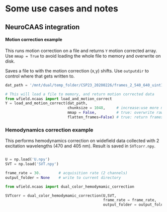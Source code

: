 # Some use cases and notes

## NeuroCAAS integration

#### Motion correction example

This runs motion correction on a file and returns ``Y`` motion corrected array.
Use ``mmap = True`` to avoid loading the whole file to memory and overwrite on disk.

Saves a file to with the motion correction (x,y) shifts. Use `outputdir` to control where that gets written to.

```python
dat_path = '/mnt/dual/temp_folder/CSP23_20200226/frames_2_540_640_uint16.dat'

# This will load a file to memory, and return motion corrected data
from wfield.ncaas import load_and_motion_correct 
Y = load_and_motion_correct(dat_path,
                            chunksize = 1048,     # increase:use more memory
                            mmap = False,         # true: overwrite raw
                            flatten_frames=False) # true: return frames and channels as single dimension
```

### Hemodynamics correction example

This performs hemodynamics correction on widefield data collected with 2 excitation wavelengths (470 and 405 nm). Result is saved in `SVTcorr.npy`.

```python

U = np.load('U.npy')
SVT = np.load('SVT.npy')

frame_rate = 30.        # acquisition rate (2 channels)
output_folder = None    # write to current directory

from wfield.ncaas import dual_color_hemodymamic_correction

SVTcorr = dual_color_hemodymamic_correction(U,SVT,
                                            frame_rate = frame_rate, 
                                            output_folder = output_folder);
					    
```